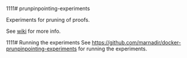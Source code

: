 1111# prunpinpointing-experiments

Experiments for pruning of proofs.

See [wiki](https://github.com/liveontologies/prunpinpointing-experiments/wiki) for more info.

1111# Running the experiments
See https://github.com/marnadir/docker-prunpinpointing-experiments for running the experiments.


